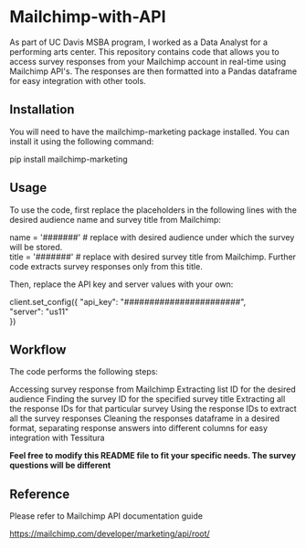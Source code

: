 # **Mailchimp-with-API**

As part of UC Davis MSBA program, I worked as a Data Analyst for a performing arts center.
This repository contains code that allows you to access survey responses from your Mailchimp account in real-time using Mailchimp API's. The responses are then formatted into a Pandas dataframe for easy integration with other tools.

## **Installation**

You will need to have the mailchimp-marketing package installed. You can install it using the following command:

pip install mailchimp-marketing  

## **Usage**

To use the code, first replace the placeholders in the following lines with the desired audience name and survey title from Mailchimp:

name = '#######'  # replace with desired audience under which the survey will be stored.  
title = '#######'  # replace with desired survey title from Mailchimp. Further code extracts survey responses only from this title. 

Then, replace the API key and server values with your own:

client.set_config({
    "api_key": "#######################",  
    "server": "us11"  
  })  

## **Workflow**

The code performs the following steps:

Accessing survey response from Mailchimp
Extracting list ID for the desired audience
Finding the survey ID for the specified survey title
Extracting all the response IDs for that particular survey
Using the response IDs to extract all the survey responses
Cleaning the responses dataframe in a desired format, separating response answers into different columns for easy integration with Tessitura

**Feel free to modify this README file to fit your specific needs. The survey questions will be different**

## **Reference**

Please refer to Mailchimp API documentation guide

https://mailchimp.com/developer/marketing/api/root/

